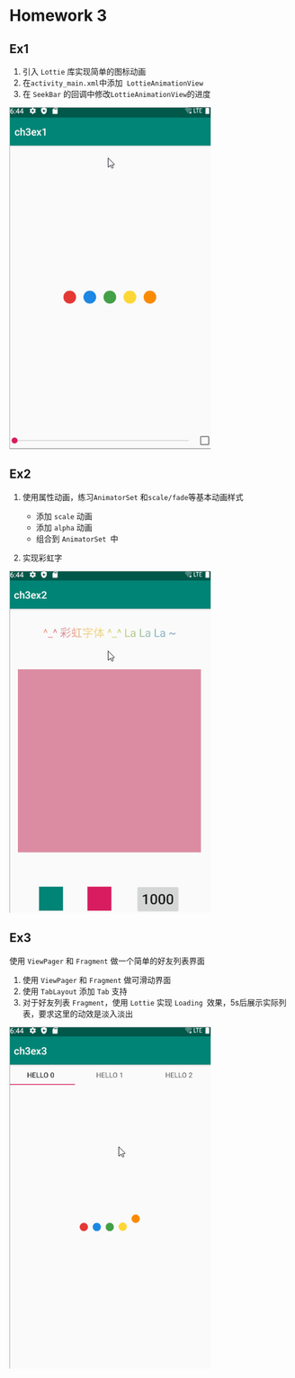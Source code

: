# Homework 3

## Ex1

1. 引⼊ `Lottie` 库实现简单的图标动画
2. 在` activity_main.xml `中添加` LottieAnimationView`
3. 在 `SeekBar` 的回调中修改` LottieAnimationView `的进度

![Ex1](ReadMe.assets/Ex1.gif)

## Ex2

1. 使⽤属性动画，练习`AnimatorSet` 和` scale/fade `等基本动画样式
   - 添加 `scale` 动画
   - 添加 `alpha` 动画
   - 组合到 `AnimatorSet `中

2. 实现彩虹字

![Ex2](ReadMe.assets/Ex2.gif)

## Ex3

   使⽤ `ViewPager` 和 `Fragment` 做⼀个简单的好友列表界⾯
1. 使⽤ `ViewPager` 和 `Fragment` 做可滑动界⾯
2. 使⽤ `TabLayout` 添加 `Tab` ⽀持
3. 对于好友列表 `Fragment`，使⽤ `Lottie` 实现 `Loading `效果，5s后展示实际列
表，要求这⾥的动效是淡⼊淡出

![Ex3](ReadMe.assets/Ex3-1615539763462.gif)